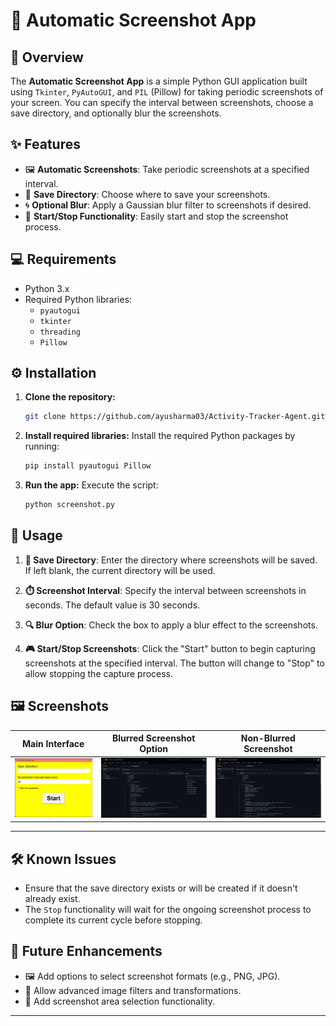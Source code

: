 

# 📸 Automatic Screenshot App

## 📝 Overview
The **Automatic Screenshot App** is a simple Python GUI application built using `Tkinter`, `PyAutoGUI`, and `PIL` (Pillow) for taking periodic screenshots of your screen. You can specify the interval between screenshots, choose a save directory, and optionally blur the screenshots.

## ✨ Features
- 🖼️ **Automatic Screenshots**: Take periodic screenshots at a specified interval.
- 📂 **Save Directory**: Choose where to save your screenshots.
- 🌀 **Optional Blur**: Apply a Gaussian blur filter to screenshots if desired.
- 🛑 **Start/Stop Functionality**: Easily start and stop the screenshot process.

## 💻 Requirements
- Python 3.x
- Required Python libraries:
  - `pyautogui`
  - `tkinter`
  - `threading`
  - `Pillow`

## ⚙️ Installation
1. **Clone the repository:**
   ```bash
   git clone https://github.com/ayusharma03/Activity-Tracker-Agent.git
   ```

2. **Install required libraries:**
   Install the required Python packages by running:
   ```bash
   pip install pyautogui Pillow
   ```

3. **Run the app:**
   Execute the script:
   ```bash
   python screenshot.py
   ```

## 🚀 Usage
1. **📂 Save Directory**: Enter the directory where screenshots will be saved. If left blank, the current directory will be used.
   
2. **⏱️ Screenshot Interval**: Specify the interval between screenshots in seconds. The default value is 30 seconds.

3. **🔍 Blur Option**: Check the box to apply a blur effect to the screenshots.

4. **🎮 Start/Stop Screenshots**: Click the "Start" button to begin capturing screenshots at the specified interval. The button will change to "Stop" to allow stopping the capture process.


## 🖼️ Screenshots

| **Main Interface**                                   | **Blurred Screenshot Option**                           | **Non-Blurred Screenshot**                            |
|------------------------------------------------------|---------------------------------------------------------|-------------------------------------------------------|
| ![Main Interface](public/interface.png)    | ![Blurred Screenshot](public/screenshot.png) | ![Non-Blurred Screenshot](public/screenshotnoblurr.png) |

---

## 🛠️ Known Issues
- Ensure that the save directory exists or will be created if it doesn't already exist.
- The `Stop` functionality will wait for the ongoing screenshot process to complete its current cycle before stopping.

## 🔮 Future Enhancements
- 🖼️ Add options to select screenshot formats (e.g., PNG, JPG).
- 🎨 Allow advanced image filters and transformations.
- 📐 Add screenshot area selection functionality.

---